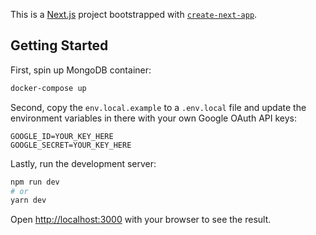 This is a [Next.js](https://nextjs.org/) project bootstrapped with [`create-next-app`](https://github.com/vercel/next.js/tree/canary/packages/create-next-app).

## Getting Started

First, spin up MongoDB container:

```bash
docker-compose up
```

Second, copy the `env.local.example` to a `.env.local` file and update the environment variables in there with your own Google OAuth API keys:

```
GOOGLE_ID=YOUR_KEY_HERE
GOOGLE_SECRET=YOUR_KEY_HERE
```

Lastly, run the development server:

```bash
npm run dev
# or
yarn dev
```

Open [http://localhost:3000](http://localhost:3000) with your browser to see the result.
